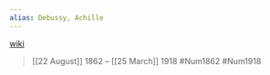 ```yaml
---
alias: Debussy, Achille
---
```


[wiki](https://en.wikipedia.org/wiki/Claude_Debussy "Claude Debussy")
>[[22 August]] 1862 – [[25 March]] 1918 #Num1862 #Num1918

